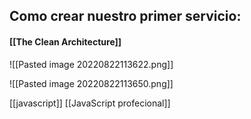 ## Como crear nuestro primer servicio:

#### [[The Clean Architecture]]

![[Pasted image 20220822113622.png]]

![[Pasted image 20220822113650.png]]
  
[[javascript]]
[[JavaScript profecional]]